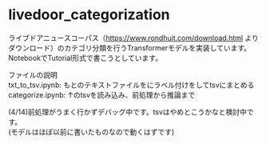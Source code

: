 # livedoor_categorization
ライブドアニュースコーパス（https://www.rondhuit.com/download.html よりダウンロード）のカテゴリ分類を行うTransformerモデルを実装しています。<br/>
NotebookでTutorial形式で書こうとしています。

ファイルの説明<br/>
txt_to_tsv.ipynb: もとのテキストファイルをにラベル付けをしてtsvにまとめる<br/>
categorize.ipynb: ↑のtsvを読み込み、前処理から推論まで

(4/14)前処理がうまく行かずデバッグ中です。tsvはやめとこうかなと検討中です。<br/>
(モデルはほぼ以前に書いたものなので動くはずです)


